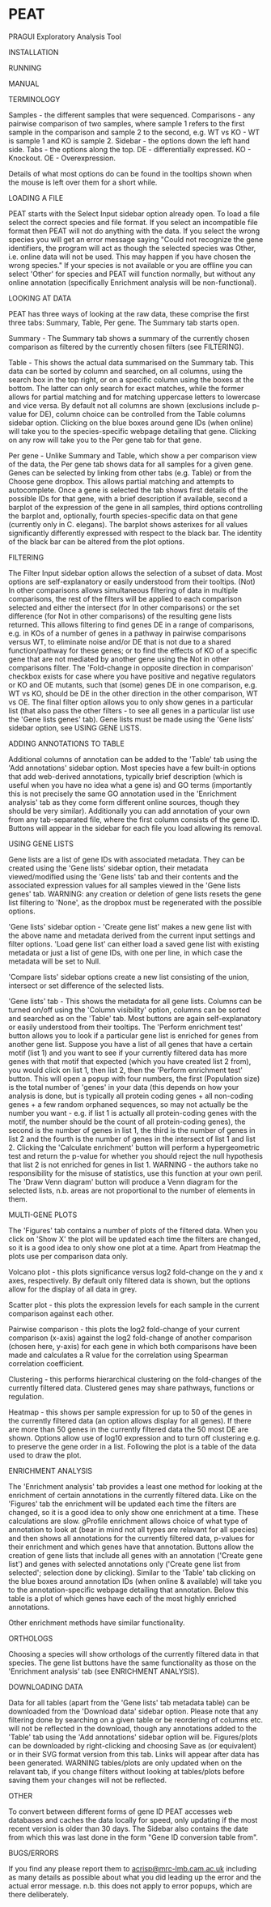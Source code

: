 # PEAT
PRAGUI Exploratory Analysis Tool

INSTALLATION


RUNNING


MANUAL

TERMINOLOGY

Samples - the different samples that were sequenced.
Comparisons - any pairwise comparison of two samples, where sample 1 refers to the first sample in the comparison and sample 2 to the second, e.g. WT vs KO - WT is sample 1 and KO is sample 2.
Sidebar - the options down the left hand side.
Tabs - the options along the top.
DE - differentially expressed.
KO - Knockout.
OE - Overexpression.

Details of what most options do can be found in the tooltips shown when the mouse is left over them for a short while.


LOADING A FILE

PEAT starts with the Select Input sidebar option already open. To load a file select the correct species and file format. If you select an incompatible file format then PEAT will not do anything with the data. If you select the wrong species you will get an error message saying "Could not recognize the gene identifiers, the program will act as though the selected species was Other, i.e. online data will not be used. This may happen if you have chosen the wrong species." If your species is not available or you are offline you can select 'Other' for species and PEAT will function normally, but without any online annotation (specifically Enrichment analysis will be non-functional).


LOOKING AT DATA

PEAT has three ways of looking at the raw data, these comprise the first three tabs: Summary, Table, Per gene. The Summary tab starts open.

Summary - The Summary tab shows a summary of the currently chosen comparison as filtered by the currently chosen filters (see FILTERING).

Table - This shows the actual data summarised on the Summary tab. This data can be sorted by column and searched, on all columns, using the search box in the top right, or on a specific column using the boxes at the bottom. The latter can only search for exact matches, while the former allows for partial matching and for matching uppercase letters to lowercase and vice versa. By default not all columns are shown (exclusions include p-value for DE), column choice can be controlled from the Table columns sidebar option. Clicking on the blue boxes around gene IDs (when online) will take you to the species-specific webpage detailing that gene. Clicking on any row will take you to the Per gene tab for that gene.

Per gene - Unlike Summary and Table, which show a per comparison view of the data, the Per gene tab shows data for all samples for a given gene. Genes can be selected by linking from other tabs (e.g. Table) or from the Choose gene dropbox. This allows partial matching and attempts to autocomplete. Once a gene is selected the tab shows first details of the possible IDs for that gene, with a brief description if available, second a barplot of the expression of the gene in all samples, third options controlling the barplot and, optionally, fourth species-specific data on that gene (currently only in C. elegans). The barplot shows asterixes for all values significantly differently expressed with respect to the black bar. The identity of the black bar can be altered from the plot options. 


FILTERING

The Filter Input sidebar option allows the selection of a subset of data. Most options are self-explanatory or easily understood from their tooltips. (Not) In other comparisons allows simultaneous filtering of data in multiple comparisons, the rest of the filters will be applied to each comparison selected and either the intersect (for In other comparisons) or the set difference (for Not in other comparisons) of the resulting gene lists returned. This allows filtering to find genes DE in a range of comparisons, e.g. in KOs of a number of genes in a pathway in pairwise comparisons versus WT, to eliminate noise and/or DE that is not due to a shared function/pathway for these genes; or to find the effects of KO of a specific gene that are not mediated by another gene using the Not in other comparisons filter. The 'Fold-change in opposite direction in comparison' checkbox exists for case where you have positive and negative regulators or KO and OE mutants, such that (some) genes DE in one comparison, e.g. WT vs KO, should be DE in the other direction in the other comparison, WT vs OE. The final filter option allows you to only show genes in a particular list (that also pass the other filters - to see all genes in a particular list use the 'Gene lists genes' tab). Gene lists must be made using the 'Gene lists' sidebar option, see USING GENE LISTS.


ADDING ANNOTATIONS TO TABLE

Additional columns of annotation can be added to the 'Table' tab using the 'Add annotations' sidebar option. Most species have a few built-in options that add web-derived annotations, typically brief description (which is useful when you have no idea what a gene is) and GO terms (importantly this is not precisely the same GO annotation used in the 'Enrichment analysis' tab as they come form different online sources, though they should be very similar). Additionally you can add annotation of your own from any tab-separated file, where the first column consists of the gene ID. Buttons will appear in the sidebar for each file you load allowing its removal.


USING GENE LISTS

Gene lists are a list of gene IDs with associated metadata. They can be created using the 'Gene lists' sidebar option, their metadata viewed/modified using the 'Gene lists' tab and their contents and the associated expression values for all samples viewed in the 'Gene lists genes' tab. WARNING: any creation or deletion of gene lists resets the gene list filtering to 'None', as the dropbox must be regenerated with the possible options.

'Gene lists' sidebar option - 'Create gene list' makes a new gene list with the above name and metadata derived from the current input settings and filter options. 'Load gene list' can either load a saved gene list with existing metadata or just a list of gene IDs, with one per line, in which case the metadata will be set to Null.

'Compare lists' sidebar options create a new list consisting of the union, intersect or set difference of the selected lists.

'Gene lists' tab - This shows the metadata for all gene lists. Columns can be turned on/off using the 'Column visibility' option, columns can be sorted and searched as on the 'Table' tab. Most buttons are again self-explanatory or easily understood from their tooltips. 
The 'Perform enrichment test' button allows you to look if a particular gene list is enriched for genes from another gene list. Suppose you have a list of all genes that have a certain motif (list 1) and you want to see if your currently filtered data has more genes with that motif that expected (which you have created list 2 from), you would click on list 1, then list 2, then the 'Perform enrichment test' button. This will open a popup with four numbers, the first (Population size) is the total number of 'genes' in your data (this depends on how your analysis is done, but is typically all protein coding genes + all non-coding genes + a few random orphaned sequences, so may not actually be the number you want - e.g. if list 1 is actually all protein-coding genes with the motif, the number should be the count of all protein-coding genes), the second is the number of genes in list 1, the third is the number of genes in list 2 and the fourth is the number of genes in the intersect of list 1 and list 2. Clicking the 'Calculate enrichment' button will perform a hypergeometric test and return the p-value for whether you should reject the null hypothesis that list 2 is not enriched for genes in list 1. WARNING - the authors take no responsibility for the misuse of statistics, use this function at your own peril.
The 'Draw Venn diagram' button will produce a Venn diagram for the selected lists, n.b. areas are not proportional to the number of elements in them.


MULTI-GENE PLOTS

The 'Figures' tab contains a number of plots of the filtered data. When you click on 'Show X' the plot will be updated each time the filters are changed, so it is a good idea to only show one plot at a time. Apart from Heatmap the plots use per comparison data only.

Volcano plot - this plots significance versus log2 fold-change on the y and x axes, respectively. By default only filtered data is shown, but the options allow for the display of all data in grey.

Scatter plot - this plots the expression levels for each sample in the current comparison against each other.

Pairwise comparison - this plots the log2 fold-change of your current comparison (x-axis) against the log2 fold-change of another comparison (chosen here, y-axis) for each gene in which both comparisons have been made and calculates a R value for the correlation using Spearman correlation coefficient.

Clustering - this performs hierarchical clustering on the fold-changes of the currently filtered data. Clustered genes may share pathways, functions or regulation.

Heatmap - this shows per sample expression for up to 50 of the genes in the currently filtered data (an option allows display for all genes). If there are more than 50 genes in the currently filtered data the 50 most DE are shown. Options allow use of log10 expression and to turn off clustering e.g. to preserve the gene order in a list. Following the plot is a table of the data used to draw the plot.


ENRICHMENT ANALYSIS

The 'Enrichment analysis' tab provides a least one method for looking at the enrichment of certain annotations in the currently filtered data. Like on the 'Figures' tab the enrichment will be updated each time the filters are changed, so it is a good idea to only show one enrichment at a time. These calculations are slow. gProfile enrichment allows choice of what type of annotation to look at (bear in mind not all types are relavant for all species) and then shows all annotations for the currently filtered data, p-values for their enrichment and which genes have that annotation. Buttons allow the creation of gene lists that include all genes with an annotation ('Create gene list') and genes with selected annotations only ('Create gene list from selected'; selection done by clicking). Similar to the 'Table' tab clicking on the blue boxes around annotation IDs (when online & available) will take you to the annotation-specific webpage detailing that annotation. Below this table is a plot of which genes have each of the most highly enriched annotations. 

Other enrichment methods have similar functionality.


ORTHOLOGS

Choosing a species will show orthologs of the currently filtered data in that species. The gene list buttons have the same functionality as those on the 'Enrichment analysis' tab (see ENRICHMENT ANALYSIS).


DOWNLOADING DATA

Data for all tables (apart from the 'Gene lists' tab metadata table) can be downloaded from the 'Download data' sidebar option. Please note that any filtering done by searching on a given table or be reordering of columns etc. will not be reflected in the download, though any annotations added to the 'Table' tab using the 'Add annotations' sidebar option will be. Figures/plots can be downloaded by right-clicking and choosing Save as (or equivalent) or in their SVG format version from this tab. Links will appear after data has been generated. WARNING tables/plots are only updated when on the relavant tab, if you change filters without looking at tables/plots before saving them your changes will not be reflected.


OTHER

To convert between different forms of gene ID PEAT accesses web databases and caches the data locally for speed, only updating if the most recent version is older than 30 days. The Sidebar also contains the date from which this was last done in the form "Gene ID conversion table from".


BUGS/ERRORS

If you find any please report them to acrisp@mrc-lmb.cam.ac.uk including as many details as possible about what you did leading up the error and the actual error message. n.b. this does not apply to error popups, which are there deliberately.




